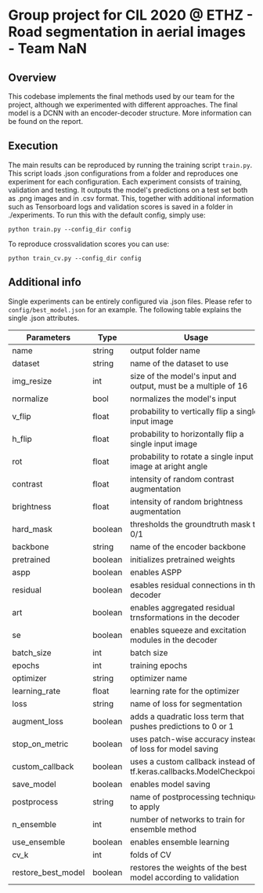 # Group project for CIL 2020 @ ETHZ - Road segmentation in aerial images - Team NaN

## Overview
This codebase implements the final methods used by our team for the project, although we experimented with different approaches.
The final model is a DCNN with an encoder-decoder structure. More information can be found on the report.

## Execution
The main results can be reproduced by running the training script `train.py`. This script loads
.json configurations from a folder and reproduces one experiment for each configuration. Each experiment
consists of training, validation and testing. It outputs the model's predictions on a test set
both as .png images and in .csv format. This, together with additional information such as Tensorboard
logs and validation scores is saved in a folder in ./experiments. To run this with the default
config, simply use:

```python train.py --config_dir config```

To reproduce crossvalidation scores you can use:

```python train_cv.py --config_dir config```

## Additional info
Single experiments can be entirely configured via .json files. Please refer to `config/best_model.json` for an example.
The following table explains the single .json attributes.

| Parameters    | Type          | Usage         |
| ------------- | ------------- | ------------- |
| name | string | output folder name |
| dataset | string | name of the dataset to use |
| img_resize | int | size of the model's input and output, must be a multiple of 16 |
| normalize | bool | normalizes the model's input |
| v_flip | float | probability to vertically flip a single input image |
| h_flip | float | probability to horizontally flip a single input image |
| rot | float | probability to rotate a single input image at aright angle |
| contrast | float | intensity of random contrast augmentation |
| brightness | float | intensity of random brightness augmentation |
| hard_mask | boolean | thresholds the groundtruth mask to 0/1 |
| backbone | string | name of the encoder backbone |
| pretrained | boolean | initializes pretrained weights |
| aspp | boolean | enables ASPP |
| residual | boolean | esables residual connections in the decoder |
| art | boolean | enables aggregated residual trnsformations in the decoder |
| se | boolean | enables squeeze and excitation modules in the decoder |
| batch_size | int | batch size |
| epochs | int | training epochs |
| optimizer | string | optimizer name |
| learning_rate | float | learning rate for the optimizer |
| loss | string | name of loss for segmentation |
| augment_loss | boolean | adds a quadratic loss term that pushes predictions to 0 or 1 |
| stop_on_metric | boolean | uses patch-wise accuracy instead of loss for model saving |
| custom_callback | boolean | uses a custom callback instead of tf.keras.callbacks.ModelCheckpoint |
| save_model | boolean | enables model saving |
| postprocess | string | name of postprocessing technique to apply |
| n_ensemble | int | number of networks to train for ensemble method |
| use_ensemble | boolean | enables ensemble learning |
| cv_k | int | folds of CV |
| restore_best_model | boolean | restores the weights of the best model according to validation|